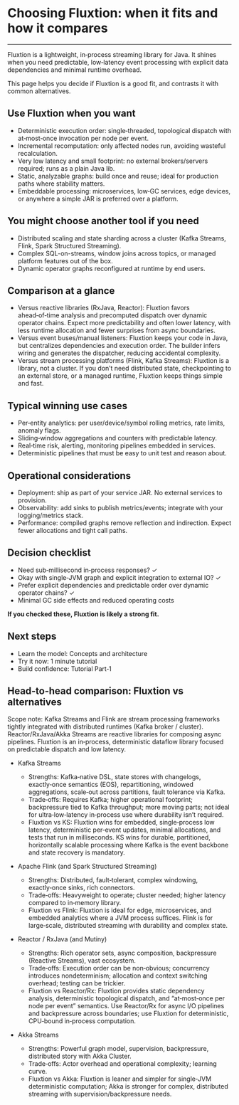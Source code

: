 # Choosing Fluxtion: when it fits and how it compares
---

Fluxtion is a lightweight, in‑process streaming library for Java. It shines when you need predictable, low‑latency event
processing with explicit data dependencies and minimal runtime overhead.

This page helps you decide if Fluxtion is a good fit, and contrasts it with common alternatives.

## Use Fluxtion when you want

- Deterministic execution order: single‑threaded, topological dispatch with at‑most‑once invocation per node per event.
- Incremental recomputation: only affected nodes run, avoiding wasteful recalculation.
- Very low latency and small footprint: no external brokers/servers required; runs as a plain Java lib.
- Static, analyzable graphs: build once and reuse; ideal for production paths where stability matters.
- Embeddable processing: microservices, low‑GC services, edge devices, or anywhere a simple JAR is preferred over a
  platform.

## You might choose another tool if you need

- Distributed scaling and state sharding across a cluster (Kafka Streams, Flink, Spark Structured Streaming).
- Complex SQL-on-streams, window joins across topics, or managed platform features out of the box.
- Dynamic operator graphs reconfigured at runtime by end users.

## Comparison at a glance

- Versus reactive libraries (RxJava, Reactor): Fluxtion favors ahead‑of‑time analysis and precomputed dispatch over
  dynamic operator chains. Expect more predictability and often lower latency, with less runtime allocation and fewer
  surprises from async boundaries.
- Versus event buses/manual listeners: Fluxtion keeps your code in Java, but centralizes dependencies and execution
  order. The builder infers wiring and generates the dispatcher, reducing accidental complexity.
- Versus stream processing platforms (Flink, Kafka Streams): Fluxtion is a library, not a cluster. If you don’t need
  distributed state, checkpointing to an external store, or a managed runtime, Fluxtion keeps things simple and fast.

## Typical winning use cases

- Per‑entity analytics: per user/device/symbol rolling metrics, rate limits, anomaly flags.
- Sliding‑window aggregations and counters with predictable latency.
- Real‑time risk, alerting, monitoring pipelines embedded in services.
- Deterministic pipelines that must be easy to unit test and reason about.

## Operational considerations

- Deployment: ship as part of your service JAR. No external services to provision.
- Observability: add sinks to publish metrics/events; integrate with your logging/metrics stack.
- Performance: compiled graphs remove reflection and indirection. Expect fewer allocations and tight call paths.

## Decision checklist

- Need sub‑millisecond in‑process responses? ✓
- Okay with single‑JVM graph and explicit integration to external IO? ✓
- Prefer explicit dependencies and predictable order over dynamic operator chains? ✓
- Minimal GC side effects and reduced operating costs

**If you checked these, Fluxtion is likely a strong fit.**

## Next steps

- Learn the model: Concepts and architecture
- Try it now: 1 minute tutorial
- Build confidence: Tutorial Part‑1

## Head‑to‑head comparison: Fluxtion vs alternatives

Scope note: Kafka Streams and Flink are stream processing frameworks tightly integrated with distributed runtimes (Kafka
broker / cluster). Reactor/RxJava/Akka Streams are reactive libraries for composing async pipelines. Fluxtion is an
in‑process, deterministic dataflow library focused on predictable dispatch and low latency.

- Kafka Streams
    - Strengths: Kafka‑native DSL, state stores with changelogs, exactly‑once semantics (EOS), repartitioning, windowed
      aggregations, scale‑out across partitions, fault tolerance via Kafka.
    - Trade‑offs: Requires Kafka; higher operational footprint; backpressure tied to Kafka throughput; more moving
      parts; not ideal for ultra‑low‑latency in‑process use where durability isn’t required.
    - Fluxtion vs KS: Fluxtion wins for embedded, single‑process low latency, deterministic per‑event updates, minimal
      allocations, and tests that run in milliseconds. KS wins for durable, partitioned, horizontally scalable
      processing where Kafka is the event backbone and state recovery is mandatory.

- Apache Flink (and Spark Structured Streaming)
    - Strengths: Distributed, fault‑tolerant, complex windowing, exactly‑once sinks, rich connectors.
    - Trade‑offs: Heavyweight to operate; cluster needed; higher latency compared to in‑memory library.
    - Fluxtion vs Flink: Fluxtion is ideal for edge, microservices, and embedded analytics where a JVM process suffices.
      Flink is for large‑scale, distributed streaming with durability and complex state.

- Reactor / RxJava (and Mutiny)
    - Strengths: Rich operator sets, async composition, backpressure (Reactive Streams), vast ecosystem.
    - Trade‑offs: Execution order can be non‑obvious; concurrency introduces nondeterminism; allocation and context
      switching overhead; testing can be trickier.
    - Fluxtion vs Reactor/Rx: Fluxtion provides static dependency analysis, deterministic topological dispatch, and
      “at‑most‑once per node per event” semantics. Use Reactor/Rx for async I/O pipelines and backpressure across
      boundaries; use Fluxtion for deterministic, CPU‑bound in‑process computation.

- Akka Streams
    - Strengths: Powerful graph model, supervision, backpressure, distributed story with Akka Cluster.
    - Trade‑offs: Actor overhead and operational complexity; learning curve.
    - Fluxtion vs Akka: Fluxtion is leaner and simpler for single‑JVM deterministic computation; Akka is stronger for
      complex, distributed streaming with supervision/backpressure needs.
